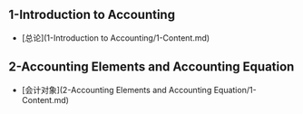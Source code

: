 
## 1-Introduction to Accounting


- [总论](1-Introduction to Accounting/1-Content.md)

## 2-Accounting Elements and Accounting Equation


- [会计对象](2-Accounting Elements and Accounting Equation/1-Content.md)